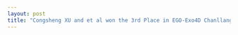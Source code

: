 ```yaml
---
layout: post
title: "Congsheng XU and et al won the 3rd Place in EGO-Exo4D Chanllange of CVPR"
---
```


